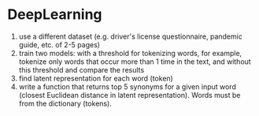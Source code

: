 # DeepLearning

1. use a different dataset (e.g. driver's license questionnaire, pandemic guide, etc. of 2-5 pages)
2. train two models: with a threshold for tokenizing words, for example, tokenize only words that occur more than 1 time in the text, and without this threshold and compare the results
3. find latent representation for each word (token)
4. write a function that returns top 5 synonyms for a given input word (closest Euclidean distance in latent representation). Words must be from the dictionary (tokens).